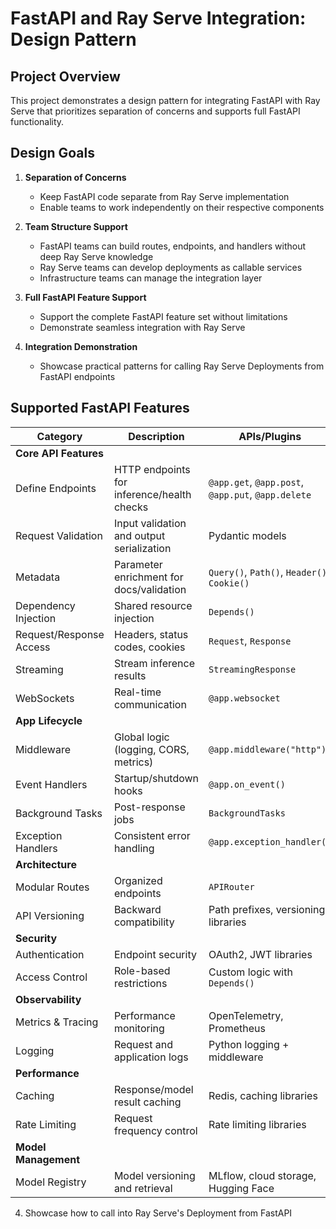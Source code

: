 # FastAPI and Ray Serve Integration: Design Pattern

## Project Overview
This project demonstrates a design pattern for integrating FastAPI with Ray Serve that prioritizes separation of concerns and supports full FastAPI functionality.

## Design Goals

1. **Separation of Concerns**
   - Keep FastAPI code separate from Ray Serve implementation
   - Enable teams to work independently on their respective components

2. **Team Structure Support**
   - FastAPI teams can build routes, endpoints, and handlers without deep Ray Serve knowledge
   - Ray Serve teams can develop deployments as callable services 
   - Infrastructure teams can manage the integration layer

3. **Full FastAPI Feature Support**
   - Support the complete FastAPI feature set without limitations
   - Demonstrate seamless integration with Ray Serve

4. **Integration Demonstration**
   - Showcase practical patterns for calling Ray Serve Deployments from FastAPI endpoints

## Supported FastAPI Features

| Category | Description | APIs/Plugins |
|----------|-------------|--------------|
| **Core API Features** | | |
| Define Endpoints | HTTP endpoints for inference/health checks | `@app.get`, `@app.post`, `@app.put`, `@app.delete` |
| Request Validation | Input validation and output serialization | Pydantic models |
| Metadata | Parameter enrichment for docs/validation | `Query()`, `Path()`, `Header()`, `Cookie()` |
| Dependency Injection | Shared resource injection | `Depends()` |
| Request/Response Access | Headers, status codes, cookies | `Request`, `Response` |
| Streaming | Stream inference results | `StreamingResponse` |
| WebSockets | Real-time communication | `@app.websocket` |
| **App Lifecycle** | | |
| Middleware | Global logic (logging, CORS, metrics) | `@app.middleware("http")` |
| Event Handlers | Startup/shutdown hooks | `@app.on_event()` |
| Background Tasks | Post-response jobs | `BackgroundTasks` |
| Exception Handlers | Consistent error handling | `@app.exception_handler()` |
| **Architecture** | | |
| Modular Routes | Organized endpoints | `APIRouter` |
| API Versioning | Backward compatibility | Path prefixes, versioning libraries |
| **Security** | | |
| Authentication | Endpoint security | OAuth2, JWT libraries |
| Access Control | Role-based restrictions | Custom logic with `Depends()` |
| **Observability** | | |
| Metrics & Tracing | Performance monitoring | OpenTelemetry, Prometheus |
| Logging | Request and application logs | Python logging + middleware |
| **Performance** | | |
| Caching | Response/model result caching | Redis, caching libraries |
| Rate Limiting | Request frequency control | Rate limiting libraries |
| **Model Management** | | |
| Model Registry | Model versioning and retrieval | MLflow, cloud storage, Hugging Face |

4. Showcase how to call into Ray Serve's Deployment from FastAPI

